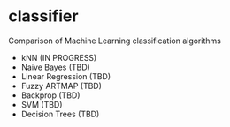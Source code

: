 classifier
==========

Comparison of Machine Learning classification algorithms

- kNN (IN PROGRESS)
- Naive Bayes (TBD)
- Linear Regression (TBD)
- Fuzzy ARTMAP (TBD)
- Backprop (TBD)
- SVM (TBD)
- Decision Trees (TBD)
